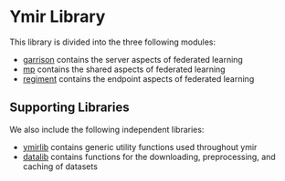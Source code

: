 # Ymir Library
This library is divided into the three following modules:

- [garrison](ymir/garrison) contains the server aspects of federated learning
- [mp](ymir/mp) contains the shared aspects of federated learning
- [regiment](ymir/regiment) contains the endpoint aspects of federated learning

## Supporting Libraries
We also include the following independent libraries:
- [ymirlib](ymirlib) contains generic utility functions used throughout ymir
- [datalib](datalib) contains functions for the downloading, preprocessing, and caching of datasets